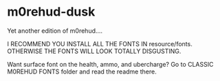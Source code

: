 # m0rehud-dusk
Yet another edition of m0rehud....

I RECOMMEND YOU INSTALL ALL THE FONTS IN resource/fonts. OTHERWISE THE FONTS WILL LOOK TOTALLY DISGUSTING.

Want surface font on the health, ammo, and ubercharge? Go to CLASSIC M0REHUD FONTS folder and read the readme there.
